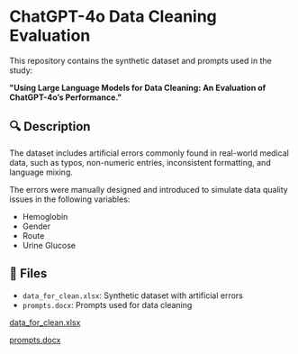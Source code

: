 # ChatGPT-4o Data Cleaning Evaluation

This repository contains the synthetic dataset and prompts used in the study:

**"Using Large Language Models for Data Cleaning: An Evaluation of ChatGPT-4o’s Performance."**

## 🔍 Description

The dataset includes artificial errors commonly found in real-world medical data, such as typos, non-numeric entries, inconsistent formatting, and language mixing.

The errors were manually designed and introduced to simulate data quality issues in the following variables:

- Hemoglobin
- Gender
- Route
- Urine Glucose

## 📁 Files

- `data_for_clean.xlsx`: Synthetic dataset with artificial errors
- `prompts.docx`: Prompts used for data cleaning
  
[data_for_clean.xlsx](https://github.com/user-attachments/files/19777956/data_for_clean.xlsx)

[prompts.docx](https://github.com/user-attachments/files/19777958/prompts.docx)
